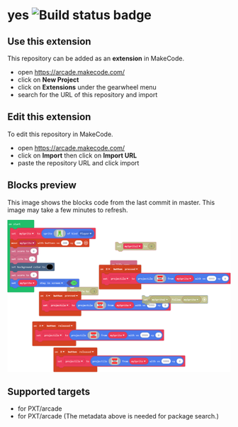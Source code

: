 # yes ![Build status badge](https://github.com/bobdabuilderllc/yes/workflows/MakeCode/badge.svg)



## Use this extension

This repository can be added as an **extension** in MakeCode.

* open https://arcade.makecode.com/
* click on **New Project**
* click on **Extensions** under the gearwheel menu
* search for the URL of this repository and import

## Edit this extension

To edit this repository in MakeCode.

* open https://arcade.makecode.com/
* click on **Import** then click on **Import URL**
* paste the repository URL and click import

## Blocks preview

This image shows the blocks code from the last commit in master.
This image may take a few minutes to refresh.

![A rendered view of the blocks](https://github.com/bobdabuilderllc/yes/raw/master/.makecode/blocks.png)

## Supported targets

* for PXT/arcade
* for PXT/arcade
(The metadata above is needed for package search.)

